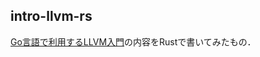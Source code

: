 ## intro-llvm-rs

[Go言語で利用するLLVM入門](https://postd.cc/an-introduction-to-llvm-in-go/)の内容をRustで書いてみたもの．
